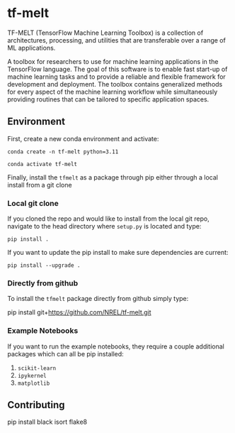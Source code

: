 # tf-melt
TF-MELT (TensorFlow Machine Learning Toolbox) is a collection of architectures, processing, and utilities that are transferable over a range of ML applications.

A toolbox for researchers to use for machine learning applications in the TensorFlow language. The goal of this software is to enable fast start-up of machine learning tasks and to provide a reliable and flexible framework for development and deployment. The toolbox contains generalized methods for every aspect of the machine learning workflow while simultaneously providing routines that can be tailored to specific application spaces.


## Environment

First, create a new conda environment and activate:

`conda create -n tf-melt python=3.11`

`conda activate tf-melt`

Finally, install the `tfmelt` as a package through pip either through a local install from a git clone

### Local git clone

If you cloned the repo and would like to install from the local git repo, navigate to the head directory where `setup.py` is located and type:

`pip install .`

If you want to update the pip install to make sure dependencies are current:

`pip install --upgrade .`

### Directly from github

To install the `tfmelt` package directly from github simply type:

pip install git+https://github.com/NREL/tf-melt.git

### Example Notebooks

If you want to run the example notebooks, they require a couple additional packages which can all be pip installed:

1. `scikit-learn`
2. `ipykernel`
3. `matplotlib`


## Contributing

pip install black isort flake8